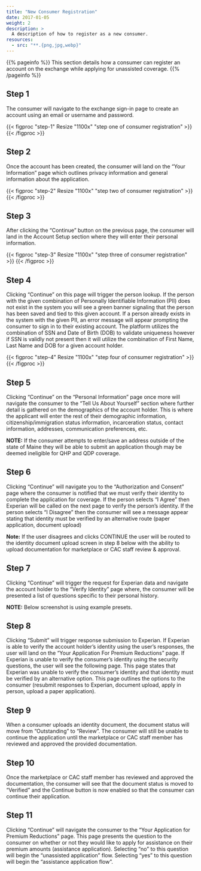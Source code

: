 ```yaml
---
title: "New Consumer Registration"
date: 2017-01-05
weight: 2
description: >
  A description of how to register as a new consumer.
resources:
  - src: "**.{png,jpg,webp}"
---
```


{{% pageinfo %}}
This section details how a consumer can register an account on the exchange while applying for unassisted coverage.
{{% /pageinfo %}}

## Step 1

The consumer will navigate to the exchange sign-in page to create an account using an email or username and password.

{{< figproc "step-1" Resize "1100x" "step one of consumer registration" >}}
{{< /figproc >}}

## Step 2

Once the account has been created, the consumer will land on the “Your Information” page which outlines privacy information and general information about the application.

{{< figproc "step-2" Resize "1100x" "step two of consumer registration" >}}
{{< /figproc >}}

## Step 3

After clicking the “Continue” button on the previous page, the consumer will land in the Account Setup section where they will enter their personal information.

{{< figproc "step-3" Resize "1100x" "step three of consumer registration" >}}
{{< /figproc >}}

## Step 4

Clicking “Continue” on this page will trigger the person lookup. If the person with the given combination of Personally Identifiable Information (PII) does not exist in the system you will see a green banner signaling that the person has been saved and tied to this given account. If a person already exists in the system with the given PII, an error message will appear prompting the consumer to sign in to their existing account. The platform utilizes the combination of SSN and Date of Birth (DOB) to validate uniqueness however if SSN is validly not present then it will utilize the combination of First Name, Last Name and DOB for a given account holder.

{{< figproc "step-4" Resize "1100x" "step four of consumer registration" >}}
{{< /figproc >}}

## Step 5

Clicking “Continue” on the “Personal Information” page once more will navigate the consumer to the “Tell Us About Yourself” section where further detail is gathered on the demographics of the account holder. This is where the applicant will enter the rest of their demographic information, citizenship/immigration status information, incarceration status, contact information, addresses, communication preferences, etc.

**NOTE:** If the consumer attempts to enter/save an address outside of the state of Maine they will be able to submit an application though may be deemed ineligible for QHP and QDP coverage.

## Step 6

Clicking “Continue” will navigate you to the “Authorization and Consent” page where the consumer is notified that we must verify their identity to complete the application for coverage. If the person selects “I Agree” then Experian will be called on the next page to verify the person’s identity. If the person selects “I Disagree” then the consumer will see a message appear stating that identity must be verified by an alternative route (paper application, document upload)

**Note:** If the user disagrees and clicks CONTINUE the user will be routed to the identity document upload screen in step 8 below with the ability to upload documentation for marketplace or CAC staff review & approval.

## Step 7

Clicking “Continue” will trigger the request for Experian data and navigate the account holder to the “Verify Identity” page where, the consumer will be presented a list of questions specific to their personal history.

**NOTE:** Below screenshot is using example presets.

## Step 8

Clicking “Submit” will trigger response submission to Experian. If Experian is able to verify the account holder’s identity using the user’s responses, the user will land on the “Your Application For Premium Reductions” page. If Experian is unable to verify the consumer’s identity using the security questions, the user will see the following page. This page states that Experian was unable to verify the consumer’s identity and that identity must be verified by an alternative option. This page outlines the options to the consumer (resubmit responses to Experian, document upload, apply in person, upload a paper application).

## Step 9

When a consumer uploads an identity document, the document status will move from “Outstanding” to “Review”. The consumer will still be unable to continue the application until the marketplace or CAC staff member has reviewed and approved the provided documentation.

## Step 10

Once the marketplace or CAC staff member has reviewed and approved the documentation, the consumer will see that the document status is moved to “Verified” and the Continue button is now enabled so that the consumer can continue their application.

## Step 11

Clicking “Continue” will navigate the consumer to the “Your Application for Premium Reductions” page. This page presents the question to the consumer on whether or not they would like to apply for assistance on their premium amounts (assistance application). Selecting “no” to this question will begin the “unassisted application” flow. Selecting “yes” to this question will begin the “assistance application flow”.

